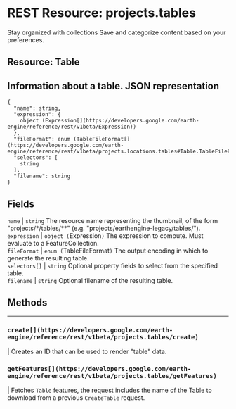  
#  REST Resource: projects.tables
Stay organized with collections  Save and categorize content based on your preferences. 
## Resource: Table
Information about a table.
JSON representation  
---  
```
{
  "name": string,
  "expression": {
    object (Expression[](https://developers.google.com/earth-engine/reference/rest/v1beta/Expression))
  },
  "fileFormat": enum (TableFileFormat[](https://developers.google.com/earth-engine/reference/rest/v1beta/projects.locations.tables#Table.TableFileFormat)),
  "selectors": [
    string
  ],
  "filename": string
}
```
  
Fields  
---  
`name` |  `string` The resource name representing the thumbnail, of the form "projects/*/tables/**" (e.g. "projects/earthengine-legacy/tables/").  
`expression` |  `object (`Expression[](https://developers.google.com/earth-engine/reference/rest/v1beta/Expression)`)` The expression to compute. Must evaluate to a FeatureCollection.  
`fileFormat` |  `enum (`TableFileFormat[](https://developers.google.com/earth-engine/reference/rest/v1beta/projects.locations.tables#Table.TableFileFormat)`)` The output encoding in which to generate the resulting table.  
`selectors[]` |  `string` Optional property fields to select from the specified table.  
`filename` |  `string` Optional filename of the resulting table.  
## Methods  
---  
### `create[](https://developers.google.com/earth-engine/reference/rest/v1beta/projects.tables/create)`
|  Creates an ID that can be used to render "table" data.  
### `getFeatures[](https://developers.google.com/earth-engine/reference/rest/v1beta/projects.tables/getFeatures)`
|  Fetches `Table` features, the request includes the name of the Table to download from a previous `CreateTable` request.  
